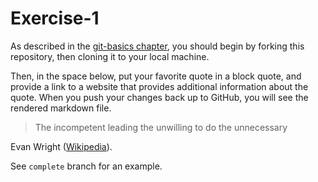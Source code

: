 # Exercise-1

As described in the [git-basics
chapter](https://info201.github.io/git-basics.html), you should begin
by forking this repository, then cloning it to your local machine.

Then, in the space below, put your favorite quote in a block quote,
and provide a link to a website that provides additional information
about the quote. When you push your changes back up to GitHub, you
will see the rendered markdown file.
> The incompetent leading the unwilling to do the unnecessary

Evan Wright ([Wikipedia](https://en.wikipedia.org/wiki/Evan_Wright"></a>)).

See `complete` branch for an example.
